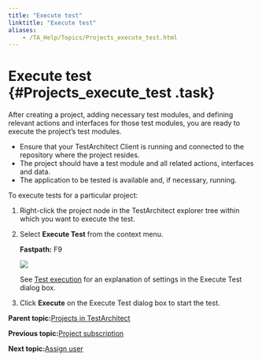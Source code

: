 ```yaml
--- 
title: "Execute test"
linktitle: "Execute test"
aliases: 
    - /TA_Help/Topics/Projects_execute_test.html
---
```

# Execute test {#Projects_execute_test .task}

After creating a project, adding necessary test modules, and defining relevant actions and interfaces for those test modules, you are ready to execute the project’s test modules.

-   Ensure that your TestArchitect Client is running and connected to the repository where the project resides.
-   The project should have a test module and all related actions, interfaces and data.
-   The application to be tested is available and, if necessary, running.

To execute tests for a particular project:

1.  Right-click the project node in the TestArchitect explorer tree within which you want to execute the test.

2.  Select **Execute Test** from the context menu.

    **Fastpath:** F9

    ![](../Images/Projects_execute_test.png)

    See [Test execution](Test_exec_test_execution.html) for an explanation of settings in the Execute Test dialog box.

3.  Click **Execute** on the Execute Test dialog box to start the test.


**Parent topic:**[Projects in TestArchitect](../../TA_Help/Topics/Projects_def.html)

**Previous topic:**[Project subscription](../../TA_Help/Topics/Project_subscription.html)

**Next topic:**[Assign user](../../TA_Help/Topics/Projects_assign_user.html)


